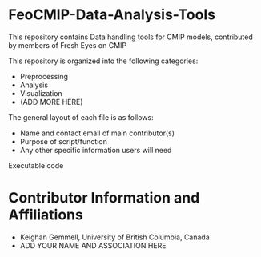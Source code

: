 # FeoCMIP-Data-Analysis-Tools
This repository contains Data handling tools for CMIP models, contributed by members of Fresh Eyes on CMIP

This repository is organized into the following categories:
- Preprocessing
- Analysis
- Visualization
- (ADD MORE HERE)

The general layout of each file is as follows: 
- Name and contact email of main contributor(s)
- Purpose of script/function
- Any other specific information users will need

Executable code


# Contributor Information and Affiliations
- Keighan Gemmell, University of British Columbia, Canada
- ADD YOUR NAME AND ASSOCIATION HERE 
